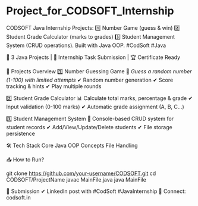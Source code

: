 # Project_for_CODSOFT_Internship
CODSOFT Java Internship Projects: 1️⃣ Number Game (guess &amp; win) 2️⃣ Student Grade Calculator (marks to grades) 3️⃣ Student Management System (CRUD operations). Built with Java OOP. #CodSoft #Java

🚀 3 Java Projects | 📅 Internship Task Submission | 🏆 Certificate Ready

📌 Projects Overview
1️⃣ Number Guessing Game
🎯 *Guess a random number (1-100) with limited attempts*
✔ Random number generation
✔ Score tracking & hints
✔ Play multiple rounds

2️⃣ Student Grade Calculator
📊 Calculate total marks, percentage & grade
✔ Input validation (0-100 marks)
✔ Automatic grade assignment (A, B, C...)

3️⃣ Student Management System
🏫 Console-based CRUD system for student records
✔ Add/View/Update/Delete students
✔ File storage persistence

🛠 Tech Stack
Core Java
OOP Concepts
File Handling

📥 How to Run?

git clone https://github.com/your-username/CODSOFT.git
cd CODSOFT/ProjectName
javac MainFile.java
java MainFile

📜 Submission
✔ LinkedIn post with #CodSoft #JavaInternship
🔗 Connect: codsoft.in
